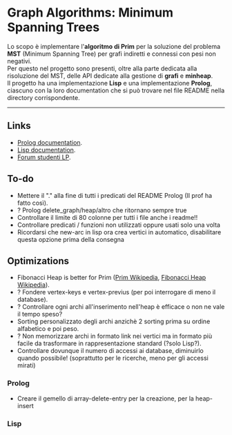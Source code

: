 # Graph Algorithms: Minimum Spanning Trees
Lo scopo è implementare l'**algoritmo di Prim** per la soluzione del problema **MST** (Minimum Spanning Tree) per grafi indiretti e connessi con pesi non negativi.  
Per questo nel progetto sono presenti, oltre alla parte dedicata alla risoluzione del MST, delle API dedicate alla gestione di **grafi** e **minheap**.  
Il progetto ha una implementazione **Lisp** e una implementazione **Prolog**, ciascuno con la loro documentation che si può trovare nel file README nella directory corrispondente.

***

## Links
- [Prolog documentation](https://www.swi-prolog.org/pldoc/index.html).
- [Lisp documentation](http://clhs.lisp.se/Front/index.htm).
- [Forum studenti LP](https://elearning.unimib.it/mod/forum/view.php?id=498956).

## To-do
- Mettere il "." alla fine di tutti i predicati del README Prolog (Il prof ha fatto così).
- ? Prolog delete_graph/heap/altro che ritornano sempre true
- Controllare il limite di 80 colonne per tutti i file anche i readme!!
- Controllare predicati / funzioni non utilizzati oppure usati solo una volta
- Ricordarsi che new-arc in lisp ora crea vertici in automatico, disabilitare questa opzione prima della consegna

## Optimizations
- Fibonacci Heap is better for Prim ([Prim Wikipedia](https://en.wikipedia.org/wiki/Prim%27s_algorithm), [Fibonacci Heap Wikipedia](https://en.wikipedia.org/wiki/Fibonacci_heap)).
- ? Fondere vertex-keys e vertex-previus (per poi interrogare di meno il database).
- ? Controllare ogni archi all'inserimento nell'heap è efficace o non ne vale il tempo speso?
- Sorting personalizzato degli archi anzichè 2 sorting prima su ordine alfabetico e poi peso.
- ? Non memorizzare archi in formato link nei vertici ma in formato più facile da trasformare in rappresentazione standard (?solo Lisp?).
- Controllare dovunque il numero di accessi ai database, diminuirlo quando possibile! (soprattutto per le ricerche, meno per gli accessi mirati)

### Prolog
- Creare il gemello di array-delete-entry per la creazione, per la heap-insert

### Lisp
